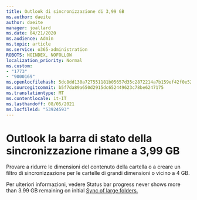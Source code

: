 ```yaml
---
title: Outlook di sincronizzazione di 3,99 GB
ms.author: daeite
author: daeite
manager: joallard
ms.date: 04/21/2020
ms.audience: Admin
ms.topic: article
ms.service: o365-administration
ROBOTS: NOINDEX, NOFOLLOW
localization_priority: Normal
ms.custom:
- "1773"
- "9000169"
ms.openlocfilehash: 5dc8dd130a727551181b05657d35c2872214a7b159ef42f0e52d8464fc38967b
ms.sourcegitcommit: b5f7da89a650d2915dc652449623c78be6247175
ms.translationtype: MT
ms.contentlocale: it-IT
ms.lasthandoff: 08/05/2021
ms.locfileid: "53924593"
---
```

# <a name="outlook-sync-status-bar-remains-at-399-gb"></a>Outlook la barra di stato della sincronizzazione rimane a 3,99 GB

Provare a ridurre le dimensioni del contenuto della cartella o a creare un filtro di sincronizzazione per le cartelle di grandi dimensioni o vicino a 4 GB.

Per ulteriori informazioni, vedere Status bar progress never shows more than 3.99 GB remaining on initial [Sync of large folders.](https://support.microsoft.com/help/2738323/status-bar-progress-never-shows-more-than-3-99-gb-remaining-on-initial)